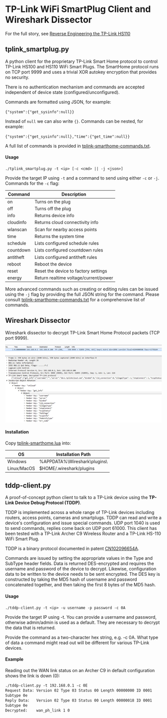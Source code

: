 # TP-Link WiFi SmartPlug Client and Wireshark Dissector

For the full story, see [Reverse Engineering the TP-Link HS110](https://www.softscheck.com/en/reverse-engineering-tp-link-hs110/)

## tplink_smartplug.py ##

A python client for the proprietary TP-Link Smart Home protocol to control TP-Link HS100 and HS110 WiFi Smart Plugs.
The SmartHome protocol runs on TCP port 9999 and uses a trivial XOR autokey encryption that provides no security. 

There is no authentication mechanism and commands are accepted independent of device state (configured/unconfigured).


Commands are formatted using JSON, for example:

  `{"system":{"get_sysinfo":null}}`

Instead of `null` we can also write `{}`. Commands can be nested, for example:

  `{"system":{"get_sysinfo":null},"time":{"get_time":null}}`

A full list of commands is provided in [tplink-smarthome-commands.txt](tplink-smarthome-commands.txt).


#### Usage ####

   `./tplink_smartplug.py -t <ip> [-c <cmd> || -j <json>]`

Provide the target IP using `-t` and a command to send using either `-c` or `-j`. Commands for the `-c` flag:

| Command   | Description                          |
|-----------|--------------------------------------|
| on        | Turns on the plug                    |
| off       | Turns off the plug                   |
| info      | Returns device info                  |
| cloudinfo | Returns cloud connectivity info      |
| wlanscan  | Scan for nearby access points        |
| time      | Returns the system time              |
| schedule  | Lists configured schedule rules      |
| countdown | Lists configured countdown rules     |
| antitheft | Lists configured antitheft rules     |
| reboot    | Reboot the device                    |
| reset     | Reset the device to factory settings |
| energy    | Return realtime voltage/current/power|

More advanced commands such as creating or editing rules can be issued using the `-j` flag by providing the full JSON string for the command. Please consult [tplink-smarthome-commands.txt](tplink-smarthome-commands.txt) for a comprehensive list of commands.

## Wireshark Dissector ##

Wireshark dissector to decrypt TP-Link Smart Home Protocol packets (TCP port 9999).

![ScreenShot](wireshark-dissector.PNG)

#### Installation ####

Copy [tplink-smarthome.lua](tplink-smarthome.lua) into:

| OS          | Installation Path            |
|-------------|------------------------------|
| Windows     | %APPDATA%\Wireshark\plugins\ |
| Linux/MacOS | $HOME/.wireshark/plugins     |

## tddp-client.py ##

A proof-of-concept python client to talk to a TP-Link device using the **TP-Link Device Debug Protocol (TDDP)**.

TDDP is implemented across a whole range of TP-Link devices including routers, access points, cameras and smartplugs.
TDDP can read and write a device's configuration and issue special commands. UDP port 1040 is used to send commands, replies come back on UDP port 61000. This client has been tested with a TP-Link Archer C9 Wireless Router and a TP-Link HS-110 WiFi Smart Plug.

TDDP is a binary protocol documented in patent [CN102096654A](https://www.google.com/patents/CN102096654A?cl=en).

Commands are issued by setting the appropriate values in the Type and SubType header fields.
Data is returned DES-encrypted and requires the username and password of the device to decrypt. Likewise, configuration data to be written to the device needs to be sent encrypted. The DES key is constructed by taking the MD5 hash of username and password concatenated together, and then taking the first 8 bytes of the MD5 hash.

#### Usage ####

   `./tddp-client.py -t <ip> -u username -p password -c 0A`

Provide the target IP using -t. You can provide a username and password, otherwise admin/admin is used as a default. They are necessary to decrypt the data that is returned.

Provide the command as a two-character hex string, e.g. -c 0A. What type of data a command might read out will be different for various TP-Link devices.

#### Example ####
Reading out the WAN link status on an Archer C9 in default configuration shows the link is down (0):
   ```
   ./tddp-client.py -t 192.168.0.1 -c 0E
   Request Data: Version 02 Type 03 Status 00 Length 00000000 ID 0001 Subtype 0e
   Reply Data:   Version 02 Type 03 Status 00 Length 00000018 ID 0001 Subtype 0e
   Decrypted:    wan_ph_link 1 0
   ```
